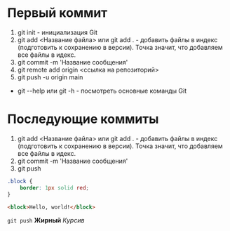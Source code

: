 # Первый коммит
1. git init - инициализация Git
2. git add <Название файла> или git add . - добавить файлы в индекс (подготовить к сохранению в версии). Точка значит, что добавляем все файлы в идекс.
3. git commit -m 'Название сообщения'
4. git remote add origin <ссылка на репозиторий>
5. git push -u origin main

* git --help или git -h - посмотреть основные команды Git

# Последующие коммиты
1. git add <Название файла> или git add . - добавить файлы в индекс (подготовить к сохранению в версии). Точка значит, что добавляем все файлы в идекс.
2. git commit -m 'Название сообщения'
3. git push


```css
.block {
	border: 1px solid red;
}
```

```html
<block>Hello, world!</block>
```

`git push`
**Жирный**
*Курсив*
